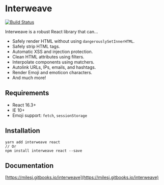# Interweave

[![Build Status](https://travis-ci.org/milesj/interweave.svg?branch=master)](https://travis-ci.org/milesj/interweave)

Interweave is a robust React library that can...

- Safely render HTML without using `dangerouslySetInnerHTML`.
- Safely strip HTML tags.
- Automatic XSS and injection protection.
- Clean HTML attributes using filters.
- Interpolate components using matchers.
- Autolink URLs, IPs, emails, and hashtags.
- Render Emoji and emoticon characters.
- And much more!

## Requirements

- React 16.3+
- IE 10+
- Emoji support: `fetch`, `sessionStorage`

## Installation

```
yarn add interweave react
// Or
npm install interweave react --save
```

## Documentation

[https://milesj.gitbooks.io/interweave](https://milesj.gitbooks.io/interweave)
